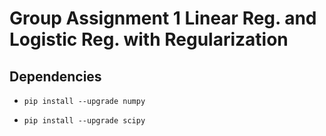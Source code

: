 # Group Assignment 1 Linear Reg. and Logistic Reg. with Regularization

## Dependencies

- `pip install --upgrade numpy`

- `pip install --upgrade scipy`
